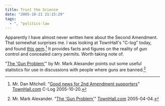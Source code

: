 ```yaml
---
title: Trust the Science
date: "2005-10-21 21:15:29"
tags:
  - ", "politics-law
---
```

Apparently I have almost never written here about the Second Amendment.  That
somewhat surprises me. I was looking at TownHall's "C-log" today, and found 
[this gem][tha1].[^1] It provides facts and figures on the reality of gun
control and concealed carry permits.  Worth taking note of.

"[The 'Gun Problem'][tha2]" by Mr. Mark Alexander points out some useful
statistics for use in discussions with people where guns are banned.[^2]


[tha2]: http://www.townhall.com/columnists/markalexander/ma20050404.shtml

[tha1]: http://www.townhall.com/blogs/c-log/DanMitchell/story/2005/10/20/172128.html

[^1]: Mr. Dan Mitchell.
    "[Good news for 2nd Amendment supporters](http://www.townhall.com/blogs/c-log/DanMitchell/story/2005/10/20/172128.html)"
    [TownHall.com](http://townhall.com) C-Log 2005-10-20.

[^2]: Mr. Mark Alexander.
    "[The 'Gun Problem'](http://www.townhall.com/columnists/markalexander/ma20050404.shtml)"
    [TownHall.com](http://townhall.com) 2005-04-04.


